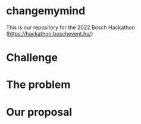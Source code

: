 # changemymind
This is our repository for the 2022 Bosch Hackathon
(https://hackathon.boschevent.hu/)

# Challenge

# The problem

# Our proposal
